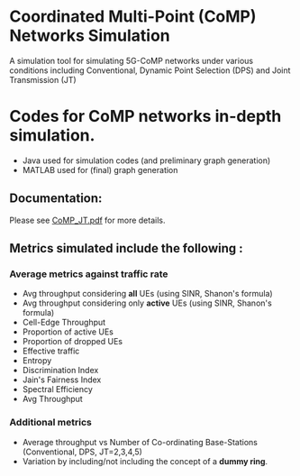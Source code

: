 # Coordinated Multi-Point (CoMP) Networks Simulation
A simulation tool for simulating 5G-CoMP networks under various conditions including Conventional, Dynamic Point Selection (DPS) and Joint Transmission (JT)

# Codes for CoMP networks in-depth simulation. 
 
* Java used for simulation codes (and preliminary graph generation)
* MATLAB used for (final) graph generation

## Documentation:
Please see [CoMP_JT.pdf](https://github.com/Mahim1997/CoMP-JT-Simulation/blob/master/CoMP_JT.pdf) for more details.

## Metrics simulated include the following :

### Average metrics against traffic rate

- Avg throughput considering **all** UEs (using SINR, Shanon's formula)
- Avg throughput considering only **active** UEs (using SINR, Shanon's formula)
- Cell-Edge Throughput
- Proportion of active UEs
- Proportion of dropped UEs
- Effective traffic
- Entropy
- Discrimination Index
- Jain's Fairness Index
- Spectral Efficiency
- Avg Throughput

### Additional metrics

- Average throughput vs Number of Co-ordinating Base-Stations (Conventional, DPS, JT=2,3,4,5)
- Variation by including/not including the concept of a **dummy ring**.
